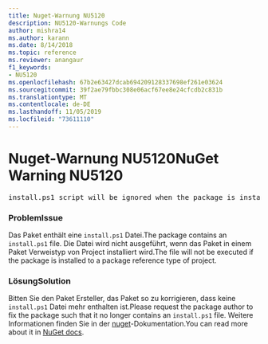 ```yaml
---
title: Nuget-Warnung NU5120
description: NU5120-Warnungs Code
author: mishra14
ms.author: karann
ms.date: 8/14/2018
ms.topic: reference
ms.reviewer: anangaur
f1_keywords:
- NU5120
ms.openlocfilehash: 67b2e63427dcab694209128337698ef261e03624
ms.sourcegitcommit: 39f2ae79fbbc308e06acf67ee8e24cfcdb2c831b
ms.translationtype: MT
ms.contentlocale: de-DE
ms.lasthandoff: 11/05/2019
ms.locfileid: "73611110"
---
```

# <a name="nuget-warning-nu5120"></a><span data-ttu-id="23e40-103">Nuget-Warnung NU5120</span><span class="sxs-lookup"><span data-stu-id="23e40-103">NuGet Warning NU5120</span></span>
<pre>install.ps1 script will be ignored when the package is installed after the migration.</pre>

### <a name="issue"></a><span data-ttu-id="23e40-104">Problem</span><span class="sxs-lookup"><span data-stu-id="23e40-104">Issue</span></span>

<span data-ttu-id="23e40-105">Das Paket enthält eine `install.ps1` Datei.</span><span class="sxs-lookup"><span data-stu-id="23e40-105">The package contains an `install.ps1` file.</span></span> <span data-ttu-id="23e40-106">Die Datei wird nicht ausgeführt, wenn das Paket in einem Paket Verweistyp von Project installiert wird.</span><span class="sxs-lookup"><span data-stu-id="23e40-106">The file will not be executed if the package is installed to a package reference type of project.</span></span>


### <a name="solution"></a><span data-ttu-id="23e40-107">Lösung</span><span class="sxs-lookup"><span data-stu-id="23e40-107">Solution</span></span>

<span data-ttu-id="23e40-108">Bitten Sie den Paket Ersteller, das Paket so zu korrigieren, dass keine `install.ps1` Datei mehr enthalten ist.</span><span class="sxs-lookup"><span data-stu-id="23e40-108">Please request the package author to fix the package such that it no longer contains an `install.ps1` file.</span></span> <span data-ttu-id="23e40-109">Weitere Informationen finden Sie in der [nuget](https://docs.microsoft.com/nuget/consume-packages/migrate-packages-config-to-package-reference)-Dokumentation.</span><span class="sxs-lookup"><span data-stu-id="23e40-109">You can read more about it in [NuGet docs](https://docs.microsoft.com/nuget/consume-packages/migrate-packages-config-to-package-reference).</span></span>

